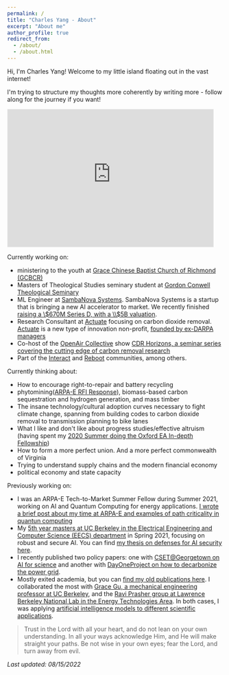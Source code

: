```yaml
---
permalink: /
title: "Charles Yang - About"
excerpt: "About me"
author_profile: true
redirect_from:
  - /about/
  - /about.html
---
```


Hi, I'm Charles Yang! Welcome to my little island floating out in the vast internet! 

I'm trying to structure my thoughts more coherently by writing more - follow along for the journey if you want!

<iframe src="https://charlesyang.substack.com/embed" width="480" height="320" style="border:1px solid #EEE; background:white;" frameborder="0" scrolling="no"></iframe>

Currently working on:
 - ministering to the youth at [Grace Chinese Baptist Church of Richmond (GCBCR)](http://www.gcbcr.org/)
 - Masters of Theological Studies seminary student at [Gordon Conwell Theological Seminary](https://www.gordonconwell.edu/)
 - ML Engineer at [SambaNova Systems](https://sambanova.ai/). SambaNova Systems is a startup that is bringing a new AI accelerator to market. We recently finished [raising a \\$670M Series D, with a \\$5B valuation](https://www.businesswire.com/news/home/20210413005263/en/SambaNova-Systems-Raises-676M-in-Series-D-Surpasses-5B-Valuation-and-Becomes-World%E2%80%99s-Best-Funded-AI-Startup).
 - Research Consultant at [Actuate](https://actuateinnovation.org/) focusing on carbon dioxide removal. [Actuate](https://actuateinnovation.org/) is a new type of innovation non-profit, [founded by ex-DARPA managers](https://actuateinnovation.org/about/arati-prabhakar/)
 - Co-host of the [OpenAir Collective](https://openaircollective.cc/) show [CDR Horizons, a seminar series covering the cutting edge of carbon removal research](https://www.youtube.com/playlist?list=PL1je2pACUAbKvdd-gu4uTIw8VqHTMh7Tr)
 - Part of the [Interact](https://joininteract.com/) and [Reboot](https://reboothq.substack.com/about) communities, among others.
 
 Currently thinking about:
 - How to encourage right-to-repair and battery recycling
 - phytomining([ARPA-E RFI Response](https://charlesxjyang.github.io/assets/phytomining%20RFI%20response.pdf)), biomass-based carbon sequestration and hydrogen generation, and mass timber
 - The insane technology/cultural adoption curves necessary to fight climate change, spanning from building codes to carbon dioxide removal to transmission planning to bike lanes
 - What I like and don't like about progress studies/effective altruism (having spent my [2020 Summer doing the Oxford EA In-depth Fellowship](https://eaoxford.com/indepthresources))
 - How to form a more perfect union. And a more perfect commonwealth of Virginia
 - Trying to understand supply chains and the modern financial economy
 - political economy and state capacity

Previously working on:
 - I was an ARPA-E Tech-to-Market Summer Fellow during Summer 2021, working on AI and Quantum Computing for energy applications. [I wrote a brief post about my time at ARPA-E and examples of path criticality in quantun computing](https://charlesyang.substack.com/p/real-life-examples-of-path-criticality)
 - My [5th year masters at UC Berkeley in the Electrical Engineering and Computer Science (EECS) department](https://eecs.berkeley.edu/academics/graduate/industry-programs/5yrms) in Spring 2021, focusing on robust and secure AI. You can find [my thesis on defenses for AI security here](https://www2.eecs.berkeley.edu/Pubs/TechRpts/2021/EECS-2021-90.html). 
 - I recently published two policy papers: one with [CSET@Georgetown on AI for science](https://cset.georgetown.edu/publication/machine-intelligence-for-scientific-discovery-and-engineering-invention/) and another with [DayOneProject on how to decarbonize the power grid](https://www.dayoneproject.org/post/building-back-with-a-cleaner-power-grid-for-america). 
 - Mostly exited academia, but you can [find my old publications here](https://scholar.google.com/citations?user=BYOREdwAAAAJ&hl=en). I collaborated the most with [Grace Gu, a mechanical engineering professor at UC Berkeley](https://me.berkeley.edu/people/grace-x-gu/), and the [Ravi Prasher group at Lawrence Berkeley National Lab in the Energy Technologies Area](https://eta.lbl.gov/). In both cases, I was applying [artificial intelligence models to different scientific applications](https://ml4sci.substack.com/).


>    Trust in the Lord with all your heart, and do not lean on your own understanding. In all your ways acknowledge Him,
    and He will make straight your paths. Be not wise in your own eyes;
    fear the Lord, and turn away from evil.

*Last updated: 08/15/2022*
